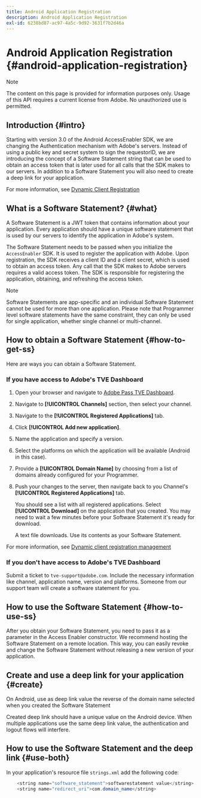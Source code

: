 ```yaml
---
title: Android Application Registration
description: Android Application Registration
exl-id: 6238bd87-ac97-4a5c-9d92-3631f7b2d46a
---
```

# Android Application Registration {#android-application-registration}

>[!NOTE]
>
>The content on this page is provided for information purposes only. Usage of this API requires a current license from Adobe. No unauthorized use is permitted.

## Introduction {#intro}

Starting with version 3.0 of the Android AccessEnabler SDK, we are changing the Authentication mechanism with Adobe's servers. Instead of using a public key and secret system to sign the requestorID, we are introducing the concept of a Software Statement string that can be used to obtain an access token that is later used for all calls that the SDK makes to our servers. In addition to a Software Statement you will also need to create a deep link for your application.

For more information, see [Dynamic Client Registration](/help/authentication/dynamic-client-registration.md)

## What is a Software Statement? {#what}

A Software Statement is a JWT token that contains information about your application. Every application should have a unique software statement that is used by our servers to identify the application in Adobe's system. 

The Software Statement needs to be passed when you initialize the `AccessEnabler` SDK. It is used to register the application with Adobe. Upon registration, the SDK receives a client ID and a client secret, which is used to obtain an access token. Any call that the SDK makes to Adobe servers requires a valid access token. The SDK is responsible for registering the application, obtaining, and refreshing the access token.

>[!NOTE]
>
>Software Statements are app-specific and an individual Software Statement cannot be used for more than one application. Please note that Programmer level software statements have the same constraint, they can only be used for single application, whether single channel or multi-channel.

## How to obtain a Software Statement {#how-to-get-ss}

Here are ways you can obtain a Software Statement.

### If you have access to Adobe's TVE Dashboard

1. Open your browser and navigate to [Adobe Pass TVE Dashboard](https://console.auth.adobe.com).

1. Navigate to **[!UICONTROL Channels]** section, then select your channel.

1. Navigate to the **[!UICONTROL Registered Applications]** tab.

1. Click **[!UICONTROL Add new application]**.

1. Name the application and specify a version.

1. Select the platforms on which the application will be available (Android in this case).

1. Provide a **[!UICONTROL Domain Name]** by choosing from a list of domains already configured for your Programmer.

1. Push your changes to the server, then navigate back to you Channel's **[!UICONTROL Registered Applications]** tab.

    You should see a list with all registered applications. Select **[!UICONTROL Download]** on the application that you created. You may need to wait a few minutes before your Software Statement it's ready for download.

    A text file downloads. Use its contents as your Software Statement.

For more information, see [Dynamic client registration management](/help/authentication/dynamic-client-registration-management.md)

### If you don't have access to Adobe's TVE Dashboard

Submit a ticket to `tve-support@adobe.com`. Include the necessary information like channel, application name, version and platforms. Someone from our support team will create a software statement for you.

## How to use the Software Statement {#how-to-use-ss}

After you obtain your Software Statement, you need to pass it as a parameter in the Access Enabler constructor. We recommend hosting the Software Statement on a remote location. This way, you can easily revoke and change the Software Statement without releasing a new version of your application.

## Create and use a deep link for your application {#create}

On Android, use as deep link value the reverse of the domain name selected when you created the Software Statement

Created deep link should have a unique value on the Android device. When multiple applications use the same deep link value, the authentication and logout flows will interfere.

## How to use the Software Statement and the deep link {#use-both}

In your application's resource file `strings.xml` add the following code:

```JAVA
    <string name="software_statement">softwarestatement value</string>
    <string name="redirect_uri">com.domain_name</string>
```
